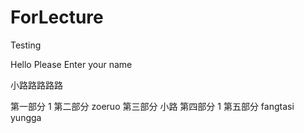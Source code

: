 # ForLecture
Testing 

Hello Please Enter your name

小路路路路路

第一部分 1 
第二部分 zoeruo
第三部分 小路
第四部分 1
第五部分 fangtasi yungga

